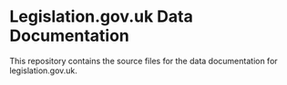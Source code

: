 # Legislation.gov.uk Data Documentation

This repository contains the source files for the data documentation for legislation.gov.uk.